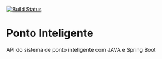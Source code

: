 [![Build Status](https://travis-ci.com/CarlosCabelo/ponto-inteligente-api.svg?branch=master)](https://travis-ci.com/CarlosCabelo/ponto-inteligente-api)
# Ponto Inteligente
API do sistema de ponto inteligente com JAVA e Spring Boot
